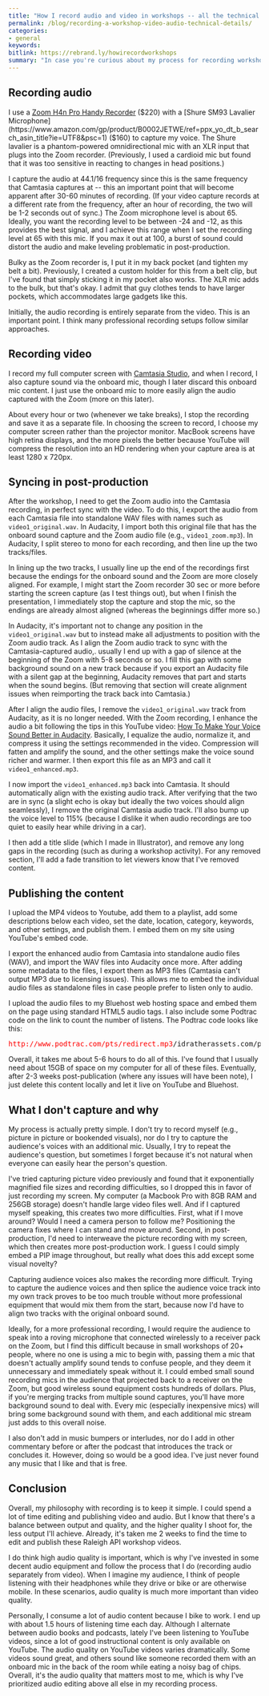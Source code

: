 ```yaml
---
title: "How I record audio and video in workshops -- all the technical details, equipment, software, post-production techniques, and publishing methods"
permalink: /blog/recording-a-workshop-video-audio-technical-details/
categories:
- general
keywords:
bitlink: https://rebrand.ly/howirecordworkshops
summary: "In case you're curious about my process for recording workshops and producing the videos, such as in <a href='https://idratherbewriting.com/learnapidoc/docapis_course_videos.html'>Video recordings of API doc workshops</a>, I've detailed the process here. In short, I capture the screen video and audio separately and then combine them in post-production. There's room for improvement in my approach -- mainly to capture audience voices and picture in picture, but this tends to require more work than it's worth."
---
```


## Recording audio

I use a [Zoom H4n Pro Handy Recorder](https://www.amazon.com/Zoom-H4N-Digital-Multitrack-Recorder/dp/B01DPOXS8I) ($220) with a [Shure SM93 Lavalier Microphone](https://www.amazon.com/gp/product/B0002JETWE/ref=ppx_yo_dt_b_search_asin_title?ie=UTF8&psc=1) ($160) to capture my voice. The Shure lavalier is a phantom-powered omnidirectional mic with an XLR input that plugs into the Zoom recorder. (Previously, I used a cardioid mic but found that it was too sensitive in reacting to changes in head positions.)

I capture the audio at 44.1/16 frequency since this is the same frequency that Camtasia captures at -- this an important point that will become apparent after 30-60 minutes of recording. (If your video capture records at a different rate from the frequency, after an hour of recording, the two will be 1-2 seconds out of sync.) The Zoom microphone level is about 65. Ideally, you want the recording level to be between -24 and -12, as this provides the best signal, and I achieve this range when I set the recording level at 65 with this mic. If you max it out at 100, a burst of sound could distort the audio and make leveling problematic in post-production.

Bulky as the Zoom recorder is, I put it in my back pocket (and tighten my belt a bit). Previously, I created a custom holder for this from a belt clip, but I've found that simply sticking it in my pocket also works. The XLR mic adds to the bulk, but that's okay. I admit that guy clothes tends to have larger pockets, which accommodates large gadgets like this.

Initially, the audio recording is entirely separate from the video. This is an important point. I think many professional recording setups follow similar approaches.

## Recording video

I record my full computer screen with [Camtasia Studio](https://www.techsmith.com/video-editor.html), and when I record, I also capture sound via the onboard mic, though I later discard this onboard mic content. I just use the onboard mic to more easily align the audio captured with the Zoom (more on this later).

About every hour or two (whenever we take breaks), I stop the recording and save it as a separate file. In choosing the screen to record, I choose my computer screen rather than the projector monitor. MacBook screens have high retina displays, and the more pixels the better because YouTube will compress the resolution into an HD rendering when your capture area is at least 1280 x 720px.

## Syncing in post-production

After the workshop, I need to get the Zoom audio into the Camtasia recording, in perfect sync with the video. To do this, I export the audio from each Camtasia file into standalone WAV files with names such as `video1_original.wav`. In Audacity, I import both this original file that has the onboard sound capture and the Zoom audio file (e.g., `video1_zoom.mp3`). In Audacity, I split stereo to mono for each recording, and then line up the two tracks/files.

In lining up the two tracks, I usually line up the end of the recordings first because the endings for the onboard sound and the Zoom are more closely aligned. For example, I might start the Zoom recorder 30 sec or more before starting the screen capture (as I test things out), but when I finish the presentation, I immediately stop the capture and stop the mic, so the endings are already almost aligned (whereas the beginnings differ more so.)  

In Audacity, it's important not to change any position in the `video1_original.wav` but to instead make all adjustments to position with the Zoom audio track. As I align the Zoom audio track to sync with the Camtasia-captured audio,. usually I end up with a gap of silence at the beginning of the Zoom with 5-8 seconds or so. I fill this gap with some background sound on a new track because if you export an Audacity file with a silent gap at the beginning, Audacity removes that part and starts when the sound begins. (But removing that section will create alignment issues when reimporting the track back into Camtasia.)

After I align the audio files, I remove the `video1_original.wav` track from Audacity, as it is no longer needed. With the Zoom recording, I enhance the audio a bit following the tips in this YouTube video: [How To Make Your Voice Sound Better in Audacity](https://www.youtube.com/watch?v=dQCB72S64L4). Basically, I equalize the audio, normalize it, and compress it using the settings recommended in the video. Compression will fatten and amplify the sound, and the other settings make the voice sound richer and warmer. I then export this file as an MP3 and call it `video1_enhanced.mp3`.

I now import the `video1_enhanced.mp3` back into Camtasia. It should automatically align with the existing audio track. After verifying that the two are in sync (a slight echo is okay but ideally the two voices should align seamlessly), I remove the original Camtasia audio track. I'll also bump up the voice level to 115% (because I dislike it when audio recordings are too quiet to easily hear while driving in a car).

I then add a title slide (which I made in Illustrator), and remove any long gaps in the recording (such as during a workshop activity). For any removed section, I'll add a fade transition to let viewers know that I've removed content.

## Publishing the content

I upload the MP4 videos to Youtube, add them to a playlist, add some descriptions below each video, set the date, location, category, keywords, and other settings, and publish them. I embed them on my site using YouTube's embed code.

I export the enhanced audio from Camtasia into standalone audio files (WAV), and import the WAV files into Audacity once more. After adding some metadata to the files, I export them as MP3 files (Camtasia can't output MP3 due to licensing issues). This allows me to embed the individual audio files as standalone files in case people prefer to listen only to audio.

I upload the audio files to my Bluehost web hosting space and embed them on the page using standard HTML5 audio tags. I also include some Podtrac code on the link to count the number of listens. The Podtrac code looks like this:

<pre>
<span style="color: red">http://www.podtrac.com/pts/redirect.mp3</span>/idratherassets.com/podcasts/raleighapidoc/apiworkshopvid3.mp3
</pre>

Overall, it takes me about 5-6 hours to do all of this. I've found that I usually need about 15GB of space on my computer for all of these files. Eventually, after 2-3 weeks post-publication (where any issues will have been note), I just delete this content locally and let it live on YouTube and Bluehost.

## What I don't capture and why

My process is actually pretty simple. I don't try to record myself (e.g., picture in picture or bookended visuals), nor do I try to capture the audience's voices with an additional mic. Usually, I try to repeat the audience's question, but sometimes I forget because it's not natural when everyone can easily hear the person's question.

I've tried capturing picture video previously and found that it exponentially magnified file sizes and recording difficulties, so I dropped this in favor of just recording my screen. My computer (a Macbook Pro with 8GB RAM and 256GB storage) doesn't handle large video files well. And if I captured myself speaking, this creates two more difficulties. First, what if I move around? Would I need a camera person to follow me? Positioning the camera fixes where I can stand and move around. Second, in post-production, I'd need to interweave the picture recording with my screen, which then creates more post-production work. I guess I could simply embed a PIP image throughout, but really what does this add except some visual novelty?

Capturing audience voices also makes the recording more difficult. Trying to capture the audience voices and then splice the audience voice track into my own track proves to be too much trouble without more professional equipment that would mix them from the start, because now I'd have to align two tracks with the original onboard sound.

Ideally, for a more professional recording, I would require the audience to speak into a roving microphone that connected wirelessly to a receiver pack on the Zoom, but I find this difficult because in small workshops of 20+ people, where no one is using a mic to begin with, passing them a mic that doesn't actually amplify sound tends to confuse people, and they deem it unnecessary and immediately speak without it. I could embed small sound recording mics in the audience that projected back to a receiver on the Zoom, but good wireless sound equipment costs hundreds of dollars. Plus, if you're merging tracks from multiple sound captures, you'll have more background sound to deal with. Every mic (especially inexpensive mics) will bring some background sound with them, and each additional mic stream just adds to this overall noise.

I also don't add in music bumpers or interludes, nor do I add in other commentary before or after the podcast that introduces the track or concludes it. However, doing so would be a good idea. I've just never found any music that I like and that is free.

## Conclusion

Overall, my philosophy with recording is to keep it simple. I could spend a lot of time editing and publishing video and audio. But I know that there's a balance between output and quality, and the higher quality I shoot for, the less output I'll achieve. Already, it's taken me 2 weeks to find the time to edit and publish these Raleigh API workshop videos.

I do think high audio quality is important, which is why I've invested in some decent audio equipment and follow the process that I do (recording audio separately from video). When I imagine my audience, I think of people listening with their headphones while they drive or bike or are otherwise mobile. In these scenarios, audio quality is much more important than video quality.

Personally, I consume a lot of audio content because I bike to work. I end up with about 1.5 hours of listening time each day. Although I alternate between audio books and podcasts, lately I've been listening to YouTube videos, since a lot of good instructional content is only available on YouTube. The audio quality on YouTube videos varies dramatically. Some videos sound great, and others sound like someone recorded them with an onboard mic in the back of the room while eating a noisy bag of chips. Overall, it's the audio quality that matters most to me, which is why I've prioritized audio editing above all else in my recording process.
